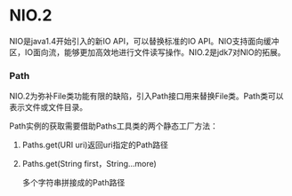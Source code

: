 # NIO.2

NIO是java1.4开始引入的新IO API，可以替换标准的IO API。NIO支持面向缓冲区，IO面向流，能够更加高效地进行文件读写操作。NIO.2是jdk7对NIO的拓展。

### Path

NIO.2为弥补File类功能有限的缺陷，引入Path接口用来替换File类。Path类可以表示文件或文件目录。

Path实例的获取需要借助Paths工具类的两个静态工厂方法：

1. Paths.get(URI uri)返回uri指定的Path路径

2. Paths.get(String first，String...more)

   多个字符串拼接成的Path路径